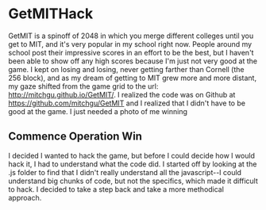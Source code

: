 # GetMITHack

GetMIT is a spinoff of 2048 in which you merge different colleges until you get to MIT, and it's very popular in my school right now. People around my school post their impressive scores in an effort to be the best, but I haven't been able to show off any high scores because I'm just not very good at the game. I kept on losing and losing, never getting farther than Cornell (the 256 block), and as my dream of getting to MIT grew more and more distant, my gaze shifted from the game grid to the url: http://mitchgu.github.io/GetMIT/. I realized the code was on Github at https://github.com/mitchgu/GetMIT and I realized that I didn't have to be good at the game. I just needed a photo of me winning

## Commence Operation Win

I decided I wanted to hack the game, but before I could decide how I would hack it, I had to understand what the code did. I started off by looking at the .js folder to find that I didn't really understand all the javascript--I could understand big chunks of code, but not the specifics, which made it difficult to hack. I decided to take a step back and take a more methodical approach.



